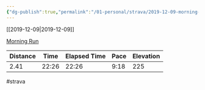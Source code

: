 ```yaml
---
{"dg-publish":true,"permalink":"/01-personal/strava/2019-12-09-morning-run/"}
---
```



[[2019-12-09\|2019-12-09]]

[Morning Run](https://www.strava.com/activities/2922887020)

| Distance | Time  | Elapsed Time | Pace | Elevation |
| -------- | ----- | ------------ | ---- | --------- |
| 2.41     | 22:26 | 22:26        | 9:18 | 225       |




#strava
